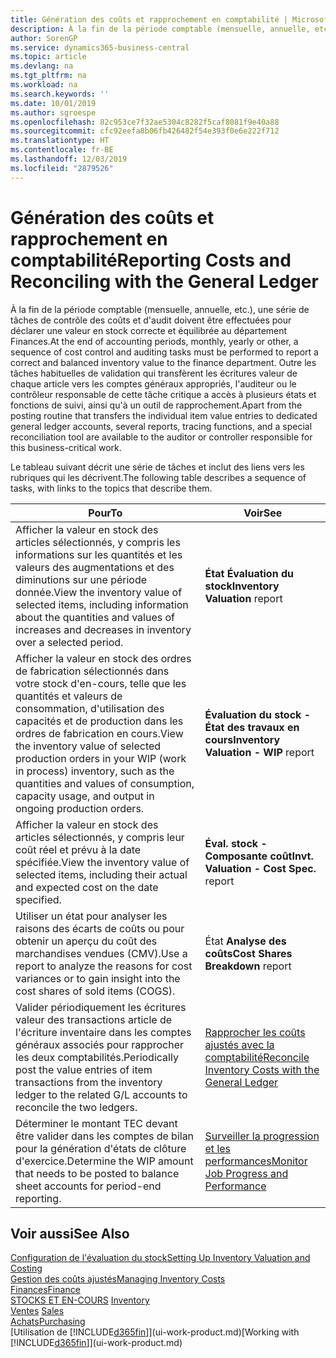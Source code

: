 ```yaml
---
title: Génération des coûts et rapprochement en comptabilité | Microsoft Docs
description: À la fin de la période comptable (mensuelle, annuelle, etc.), une série de tâches de contrôle des coûts et d'audit doivent être effectuées pour déclarer une valeur en stock correcte et équilibrée au département Finances. Outre les tâches habituelles de validation qui transfèrent les écritures valeur de chaque article vers les comptes généraux appropriés, l'auditeur ou le contrôleur responsable de cette tâche critique a accès à plusieurs états et fonctions de suivi, ainsi qu'à un outil de rapprochement.
author: SorenGP
ms.service: dynamics365-business-central
ms.topic: article
ms.devlang: na
ms.tgt_pltfrm: na
ms.workload: na
ms.search.keywords: ''
ms.date: 10/01/2019
ms.author: sgroespe
ms.openlocfilehash: 82c953ce7f32ae5304c8282f5caf8081f9e40a88
ms.sourcegitcommit: cfc92eefa8b06fb426482f54e393f0e6e222f712
ms.translationtype: HT
ms.contentlocale: fr-BE
ms.lasthandoff: 12/03/2019
ms.locfileid: "2879526"
---
```

# <a name="reporting-costs-and-reconciling-with-the-general-ledger"></a><span data-ttu-id="87d0b-104">Génération des coûts et rapprochement en comptabilité</span><span class="sxs-lookup"><span data-stu-id="87d0b-104">Reporting Costs and Reconciling with the General Ledger</span></span>
<span data-ttu-id="87d0b-105">À la fin de la période comptable (mensuelle, annuelle, etc.), une série de tâches de contrôle des coûts et d'audit doivent être effectuées pour déclarer une valeur en stock correcte et équilibrée au département Finances.</span><span class="sxs-lookup"><span data-stu-id="87d0b-105">At the end of accounting periods, monthly, yearly or other, a sequence of cost control and auditing tasks must be performed to report a correct and balanced inventory value to the finance department.</span></span> <span data-ttu-id="87d0b-106">Outre les tâches habituelles de validation qui transfèrent les écritures valeur de chaque article vers les comptes généraux appropriés, l'auditeur ou le contrôleur responsable de cette tâche critique a accès à plusieurs états et fonctions de suivi, ainsi qu'à un outil de rapprochement.</span><span class="sxs-lookup"><span data-stu-id="87d0b-106">Apart from the posting routine that transfers the individual item value entries to dedicated general ledger accounts, several reports, tracing functions, and a special reconciliation tool are available to the auditor or controller responsible for this business-critical work.</span></span>  

 <span data-ttu-id="87d0b-107">Le tableau suivant décrit une série de tâches et inclut des liens vers les rubriques qui les décrivent.</span><span class="sxs-lookup"><span data-stu-id="87d0b-107">The following table describes a sequence of tasks, with links to the topics that describe them.</span></span>   

|<span data-ttu-id="87d0b-108">**Pour**</span><span class="sxs-lookup"><span data-stu-id="87d0b-108">**To**</span></span>|<span data-ttu-id="87d0b-109">**Voir**</span><span class="sxs-lookup"><span data-stu-id="87d0b-109">**See**</span></span>|  
|------------|-------------|  
|<span data-ttu-id="87d0b-110">Afficher la valeur en stock des articles sélectionnés, y compris les informations sur les quantités et les valeurs des augmentations et des diminutions sur une période donnée.</span><span class="sxs-lookup"><span data-stu-id="87d0b-110">View the inventory value of selected items, including information about the quantities and values of increases and decreases in inventory over a selected period.</span></span>|<span data-ttu-id="87d0b-111">**État Évaluation du stock**</span><span class="sxs-lookup"><span data-stu-id="87d0b-111">**Inventory Valuation** report</span></span>|  
|<span data-ttu-id="87d0b-112">Afficher la valeur en stock des ordres de fabrication sélectionnés dans votre stock d'en-cours, telle que les quantités et valeurs de consommation, d'utilisation des capacités et de production dans les ordres de fabrication en cours.</span><span class="sxs-lookup"><span data-stu-id="87d0b-112">View the inventory value of selected production orders in your WIP (work in process) inventory, such as the quantities and values of consumption, capacity usage, and output in ongoing production orders.</span></span>|<span data-ttu-id="87d0b-113">**Évaluation du stock - État des travaux en cours**</span><span class="sxs-lookup"><span data-stu-id="87d0b-113">**Inventory Valuation - WIP** report</span></span>|  
|<span data-ttu-id="87d0b-114">Afficher la valeur en stock des articles sélectionnés, y compris leur coût réel et prévu à la date spécifiée.</span><span class="sxs-lookup"><span data-stu-id="87d0b-114">View the inventory value of selected items, including their actual and expected cost on the date specified.</span></span>|<span data-ttu-id="87d0b-115">**Éval. stock - Composante coût**</span><span class="sxs-lookup"><span data-stu-id="87d0b-115">**Invt. Valuation - Cost Spec.** report</span></span>|  
|<span data-ttu-id="87d0b-116">Utiliser un état pour analyser les raisons des écarts de coûts ou pour obtenir un aperçu du coût des marchandises vendues (CMV).</span><span class="sxs-lookup"><span data-stu-id="87d0b-116">Use a report to analyze the reasons for cost variances or to gain insight into the cost shares of sold items (COGS).</span></span>|<span data-ttu-id="87d0b-117">État **Analyse des coûts**</span><span class="sxs-lookup"><span data-stu-id="87d0b-117">**Cost Shares Breakdown** report</span></span>|  
|<span data-ttu-id="87d0b-118">Valider périodiquement les écritures valeur des transactions article de l'écriture inventaire dans les comptes généraux associés pour rapprocher les deux comptabilités.</span><span class="sxs-lookup"><span data-stu-id="87d0b-118">Periodically post the value entries of item transactions from the inventory ledger to the related G/L accounts to reconcile the two ledgers.</span></span>|[<span data-ttu-id="87d0b-119">Rapprocher les coûts ajustés avec la comptabilité</span><span class="sxs-lookup"><span data-stu-id="87d0b-119">Reconcile Inventory Costs with the General Ledger</span></span>](finance-how-to-post-inventory-costs-to-the-general-ledger.md)|  
|<span data-ttu-id="87d0b-120">Déterminer le montant TEC devant être valider dans les comptes de bilan pour la génération d'états de clôture d'exercice.</span><span class="sxs-lookup"><span data-stu-id="87d0b-120">Determine the WIP amount that needs to be posted to balance sheet accounts for period-end reporting.</span></span>|[<span data-ttu-id="87d0b-121">Surveiller la progression et les performances</span><span class="sxs-lookup"><span data-stu-id="87d0b-121">Monitor Job Progress and Performance</span></span>](projects-how-monitor-progress-performance.md)|

## <a name="see-also"></a><span data-ttu-id="87d0b-122">Voir aussi</span><span class="sxs-lookup"><span data-stu-id="87d0b-122">See Also</span></span>  
[<span data-ttu-id="87d0b-123">Configuration de l'évaluation du stock</span><span class="sxs-lookup"><span data-stu-id="87d0b-123">Setting Up Inventory Valuation and Costing</span></span>](finance-set-up-inventory-valuation-and-costing.md)  
[<span data-ttu-id="87d0b-124">Gestion des coûts ajustés</span><span class="sxs-lookup"><span data-stu-id="87d0b-124">Managing Inventory Costs</span></span>](finance-manage-inventory-costs.md)  
[<span data-ttu-id="87d0b-125">Finances</span><span class="sxs-lookup"><span data-stu-id="87d0b-125">Finance</span></span>](finance.md)  
<span data-ttu-id="87d0b-126">[STOCKS ET EN-COURS](inventory-manage-inventory.md) </span><span class="sxs-lookup"><span data-stu-id="87d0b-126">[Inventory](inventory-manage-inventory.md) </span></span>  
<span data-ttu-id="87d0b-127">[Ventes](sales-manage-sales.md) </span><span class="sxs-lookup"><span data-stu-id="87d0b-127">[Sales](sales-manage-sales.md) </span></span>  
[<span data-ttu-id="87d0b-128">Achats</span><span class="sxs-lookup"><span data-stu-id="87d0b-128">Purchasing</span></span>](purchasing-manage-purchasing.md)  
<span data-ttu-id="87d0b-129">[Utilisation de [!INCLUDE[d365fin](includes/d365fin_md.md)]](ui-work-product.md)</span><span class="sxs-lookup"><span data-stu-id="87d0b-129">[Working with [!INCLUDE[d365fin](includes/d365fin_md.md)]](ui-work-product.md)</span></span>
